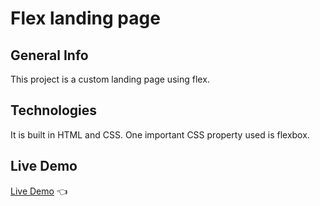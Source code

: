 # Flex landing page
## General Info
This project is a custom landing page using flex.
## Technologies
It is built in HTML and CSS. One important CSS property used is flexbox.
## Live Demo
[Live Demo](https://oscarote.github.io/flex-landingpage/) :point_left:


